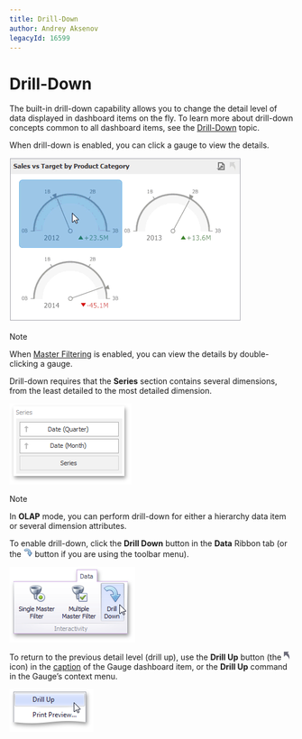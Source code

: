 ```yaml
---
title: Drill-Down
author: Andrey Aksenov
legacyId: 16599
---
```

# Drill-Down
The built-in drill-down capability allows you to change the detail level of data displayed in dashboard items on the fly. To learn more about drill-down concepts common to all dashboard items, see the [Drill-Down](../../../interactivity/drill-down.md) topic.

When drill-down is enabled, you can click a gauge to view the details.

![Anim_Gauges_DrillDown](../../../../../images/img19997.gif)

> [!NOTE]
> When [Master Filtering](master-filtering.md) is enabled, you can view the details by double-clicking a gauge.

Drill-down requires that the **Series** section contains several dimensions, from the least detailed to the most detailed dimension.

![Cards_Interactivity_DrillDown_DataItems](../../../../../images/img19987.png)

> [!NOTE]
> In **OLAP** mode, you can perform drill-down for either a hierarchy data item or several dimension attributes.

To enable drill-down, click the **Drill Down** button in the **Data** Ribbon tab (or the ![DataShaping_Interactivity_DrillDown_Toolbar](../../../../../images/img19513.png) button if you are using the toolbar menu).

![DataShaping_Interactivity_DrillDown_Ribbon](../../../../../images/img19415.png)

To return to the previous detail level (drill up), use the **Drill Up** button (the ![DrillDown_DrillUpArrow](../../../../../images/img18627.png) icon) in the [caption](../../../dashboard-layout/dashboard-item-caption.md) of the Gauge dashboard item, or the **Drill Up** command in the Gauge’s context menu.

![DrillUpCommand_ContextMenu](../../../../../images/img22786.png)